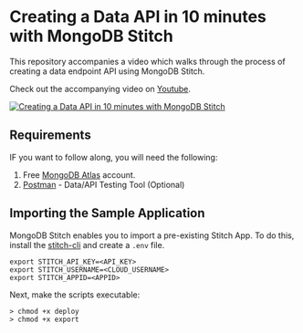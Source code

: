 # Creating a Data API in 10 minutes with MongoDB Stitch

This repository accompanies a video which walks through the process of creating a data endpoint API using MongoDB Stitch. 

Check out the accompanying video on [Youtube](https://www.youtube.com/watch?v=WBEzGFpAnhY).

[![Creating a Data API in 10 minutes with MongoDB Stitch](https://img.youtube.com/vi/WBEzGFpAnhY/0.jpg)](https://www.youtube.com/watch?v=WBEzGFpAnhY)

## Requirements
IF you want to follow along, you will need the following:

1. Free [MongoDB Atlas](http://cloud.mongodb.com) account.
1. [Postman](http://getpostman.com) - Data/API Testing Tool (Optional)

## Importing the Sample Application

MongoDB Stitch enables you to import a pre-existing Stitch App. To do this, install the [stitch-cli](https://docs.mongodb.com/stitch/import-export/stitch-cli-reference/) and create a `.env` file.

```
export STITCH_API_KEY=<API_KEY>
export STITCH_USERNAME=<CLOUD_USERNAME>
export STITCH_APPID=<APPID>
```

Next, make the scripts executable:

```
> chmod +x deploy
> chmod +x export
```

